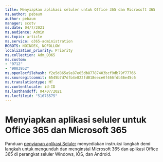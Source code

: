 ```yaml
---
title: Menyiapkan aplikasi seluler untuk Office 365 dan Microsoft 365
ms.author: pebaum
author: pebaum
manager: scotv
ms.date: 04/7/2021
ms.audience: Admin
ms.topic: article
ms.service: o365-administration
ROBOTS: NOINDEX, NOFOLLOW
localization_priority: Priority
ms.collection: Adm_O365
ms.custom:
- "9712"
- "9003952"
ms.openlocfilehash: f2e5d865a9e87e05db87787403bcf0db79f77766
ms.sourcegitcommit: 6545b7d7dfb4e022fd018eece6f466fdb36e45c6
ms.translationtype: MT
ms.contentlocale: id-ID
ms.lasthandoff: 04/07/2021
ms.locfileid: "51675575"
---
```

# <a name="set-up-mobile-apps-for-office-365-and-microsoft-365"></a>Menyiapkan aplikasi seluler untuk Office 365 dan Microsoft 365

Panduan [penyiapan aplikasi Seluler](https://go.microsoft.com/fwlink/?linkid=2142115) menyediakan instruksi langkah demi langkah untuk mengunduh dan menginstal Microsoft 365 dan aplikasi Office 365 di perangkat seluler Windows, iOS, dan Android.